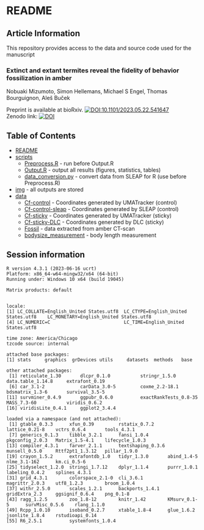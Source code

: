 # README
## Article Information
This repository provides access to the data and source code used for the manuscript  
### **Extinct and extant termites reveal the fidelity of behavior fossilization in amber**  
Nobuaki Mizumoto, Simon Hellemans, Michael S Engel, Thomas Bourguignon, Aleš Buček  

Preprint is available at bioRxiv. [![DOI:10.1101/2023.05.22.541647](http://img.shields.io/badge/DOI-10.1101/2023.05.22.541647-B31B1B.svg)](https://doi.org/10.1101/2023.05.22.541647)  
Zenodo link: [![DOI](https://zenodo.org/badge/DOI/10.5281/zenodo.10557251.svg)](https://doi.org/10.5281/zenodo.10557251)

## Table of Contents
* [README](./README.md)
* [scripts](./scripts)
  * [Preprocess.R](./scripts/Preprocess.R) - run before Output.R
  * [Output.R](./scripts/Output.R) - output all results (figures, statistics, tables)
  * [data_conversion.py](./scripts/data_conversion.py) - convert data from SLEAP for R (use before Preprocess.R)
* [img](./img) - all outputs are stored
* [data](./data)
  * [Cf-control](./data/Cf-control) - Coordinates generated by UMATracker (control)
  * [Cf-control-sleap](./data/Cf-control-sleap) - Coordinates generated by SLEAP (control)
  * [Cf-sticky](./data/Cf-sticky) - Coordinates generated by UMATracker (sticky)
  * [Cf-sticky-DLC](./data/Cf-sticky-DLC) - Coordinates generated by DLC (sticky)
  * [Fossil](./data/Fossil) - data extracted from amber CT-scan
  * [bodysize_measurement](./data/bodysize_measurement) - body length measurement
  

## Session information
```
R version 4.3.1 (2023-06-16 ucrt)
Platform: x86_64-w64-mingw32/x64 (64-bit)
Running under: Windows 10 x64 (build 19045)

Matrix products: default


locale:
[1] LC_COLLATE=English_United States.utf8  LC_CTYPE=English_United States.utf8    LC_MONETARY=English_United States.utf8
[4] LC_NUMERIC=C                           LC_TIME=English_United States.utf8    

time zone: America/Chicago
tzcode source: internal

attached base packages:
[1] stats     graphics  grDevices utils     datasets  methods   base     

other attached packages:
 [1] reticulate_1.30       dlcpr_0.1.0           stringr_1.5.0         data.table_1.14.8     extrafont_0.19       
 [6] car_3.1-2             carData_3.0-5         coxme_2.2-18.1        bdsmatrix_1.3-6       survival_3.5-5       
[11] survminer_0.4.9       ggpubr_0.6.0          exactRankTests_0.8-35 MASS_7.3-60           viridis_0.6.2        
[16] viridisLite_0.4.1     ggplot2_3.4.4        

loaded via a namespace (and not attached):
 [1] gtable_0.3.3      xfun_0.39         rstatix_0.7.2     lattice_0.21-8    vctrs_0.6.4       tools_4.3.1      
 [7] generics_0.1.3    tibble_3.2.1      fansi_1.0.4       pkgconfig_2.0.3   Matrix_1.5-4.1    lifecycle_1.0.3  
[13] compiler_4.3.1    farver_2.1.1      textshaping_0.3.6 munsell_0.5.0     Rttf2pt1_1.3.12   pillar_1.9.0     
[19] crayon_1.5.2      extrafontdb_1.0   tidyr_1.3.0       abind_1.4-5       nlme_3.1-162      km.ci_0.5-6      
[25] tidyselect_1.2.0  stringi_1.7.12    dplyr_1.1.4       purrr_1.0.1       labeling_0.4.2    splines_4.3.1    
[31] grid_4.3.1        colorspace_2.1-0  cli_3.6.1         magrittr_2.0.3    utf8_1.2.3        broom_1.0.4      
[37] withr_2.5.0       scales_1.2.1      backports_1.4.1   gridExtra_2.3     ggsignif_0.6.4    png_0.1-8        
[43] ragg_1.2.5        zoo_1.8-12        knitr_1.42        KMsurv_0.1-5      survMisc_0.5.6    rlang_1.1.0      
[49] Rcpp_1.0.10       isoband_0.2.7     xtable_1.8-4      glue_1.6.2        jsonlite_1.8.4    rstudioapi_0.14  
[55] R6_2.5.1          systemfonts_1.0.4
```
